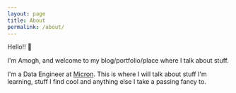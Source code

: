 ```yaml
---
layout: page
title: About
permalink: /about/
---
```

Hello!! 👋

I'm Amogh, and welcome to my blog/portfolio/place where I talk about stuff.

I'm a Data Engineer at [Micron](https://micron.com).
This is where I will talk about stuff I'm learning, stuff I find cool and anything else I take a passing fancy to.
